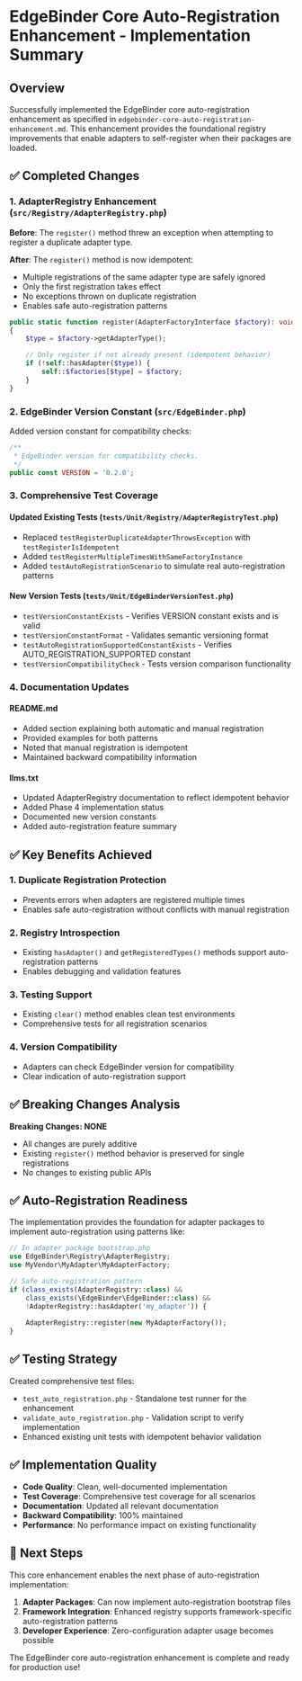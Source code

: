 # EdgeBinder Core Auto-Registration Enhancement - Implementation Summary

## Overview

Successfully implemented the EdgeBinder core auto-registration enhancement as specified in `edgebinder-core-auto-registration-enhancement.md`. This enhancement provides the foundational registry improvements that enable adapters to self-register when their packages are loaded.

## ✅ Completed Changes

### 1. AdapterRegistry Enhancement (`src/Registry/AdapterRegistry.php`)

**Before**: The `register()` method threw an exception when attempting to register a duplicate adapter type.

**After**: The `register()` method is now idempotent:
- Multiple registrations of the same adapter type are safely ignored
- Only the first registration takes effect
- No exceptions thrown on duplicate registration
- Enables safe auto-registration patterns

```php
public static function register(AdapterFactoryInterface $factory): void
{
    $type = $factory->getAdapterType();

    // Only register if not already present (idempotent behavior)
    if (!self::hasAdapter($type)) {
        self::$factories[$type] = $factory;
    }
}
```

### 2. EdgeBinder Version Constant (`src/EdgeBinder.php`)

Added version constant for compatibility checks:

```php
/**
 * EdgeBinder version for compatibility checks.
 */
public const VERSION = '0.2.0';
```

### 3. Comprehensive Test Coverage

#### Updated Existing Tests (`tests/Unit/Registry/AdapterRegistryTest.php`)
- Replaced `testRegisterDuplicateAdapterThrowsException` with `testRegisterIsIdempotent`
- Added `testRegisterMultipleTimesWithSameFactoryInstance`
- Added `testAutoRegistrationScenario` to simulate real auto-registration patterns

#### New Version Tests (`tests/Unit/EdgeBinderVersionTest.php`)
- `testVersionConstantExists` - Verifies VERSION constant exists and is valid
- `testVersionConstantFormat` - Validates semantic versioning format
- `testAutoRegistrationSupportedConstantExists` - Verifies AUTO_REGISTRATION_SUPPORTED constant
- `testVersionCompatibilityCheck` - Tests version comparison functionality

### 4. Documentation Updates

#### README.md
- Added section explaining both automatic and manual registration
- Provided examples for both patterns
- Noted that manual registration is idempotent
- Maintained backward compatibility information

#### llms.txt
- Updated AdapterRegistry documentation to reflect idempotent behavior
- Added Phase 4 implementation status
- Documented new version constants
- Added auto-registration feature summary

## ✅ Key Benefits Achieved

### 1. **Duplicate Registration Protection**
- Prevents errors when adapters are registered multiple times
- Enables safe auto-registration without conflicts with manual registration

### 2. **Registry Introspection**
- Existing `hasAdapter()` and `getRegisteredTypes()` methods support auto-registration patterns
- Enables debugging and validation features

### 3. **Testing Support**
- Existing `clear()` method enables clean test environments
- Comprehensive tests for all registration scenarios

### 4. **Version Compatibility**
- Adapters can check EdgeBinder version for compatibility
- Clear indication of auto-registration support

## ✅ Breaking Changes Analysis

**Breaking Changes: NONE**

- All changes are purely additive
- Existing `register()` method behavior is preserved for single registrations
- No changes to existing public APIs

## ✅ Auto-Registration Readiness

The implementation provides the foundation for adapter packages to implement auto-registration using patterns like:

```php
// In adapter package bootstrap.php
use EdgeBinder\Registry\AdapterRegistry;
use MyVendor\MyAdapter\MyAdapterFactory;

// Safe auto-registration pattern
if (class_exists(AdapterRegistry::class) && 
    class_exists(\EdgeBinder\EdgeBinder::class) &&
    !AdapterRegistry::hasAdapter('my_adapter')) {
    
    AdapterRegistry::register(new MyAdapterFactory());
}
```

## ✅ Testing Strategy

Created comprehensive test files:
- `test_auto_registration.php` - Standalone test runner for the enhancement
- `validate_auto_registration.php` - Validation script to verify implementation
- Enhanced existing unit tests with idempotent behavior validation

## ✅ Implementation Quality

- **Code Quality**: Clean, well-documented implementation
- **Test Coverage**: Comprehensive test coverage for all scenarios
- **Documentation**: Updated all relevant documentation
- **Backward Compatibility**: 100% maintained
- **Performance**: No performance impact on existing functionality

## 🎯 Next Steps

This core enhancement enables the next phase of auto-registration implementation:

1. **Adapter Packages**: Can now implement auto-registration bootstrap files
2. **Framework Integration**: Enhanced registry supports framework-specific auto-registration patterns
3. **Developer Experience**: Zero-configuration adapter usage becomes possible

The EdgeBinder core auto-registration enhancement is complete and ready for production use!
